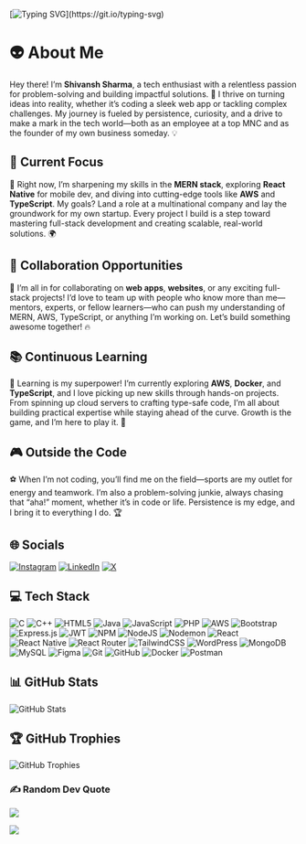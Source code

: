 [![Typing SVG](https://readme-typing-svg.demolab.com?font=Fira+Code&pause=1000¢er=true&vCenter=true&width=535&lines=Code.+Create.+Conquer.;Dream+big%2C+build+bigger.;Every+challenge+is+a+chance+to+grow.;Persist.+Solve.+Succeed.)](https://git.io/typing-svg)

# 👽 About Me  
Hey there! I’m **Shivansh Sharma**, a tech enthusiast with a relentless passion for problem-solving and building impactful solutions. 🚀 I thrive on turning ideas into reality, whether it’s coding a sleek web app or tackling complex challenges. My journey is fueled by persistence, curiosity, and a drive to make a mark in the tech world—both as an employee at a top MNC and as the founder of my own business someday. 💡

## 🚀 Current Focus  
🎯 Right now, I’m sharpening my skills in the **MERN stack**, exploring **React Native** for mobile dev, and diving into cutting-edge tools like **AWS** and **TypeScript**. My goals? Land a role at a multinational company and lay the groundwork for my own startup. Every project I build is a step toward mastering full-stack development and creating scalable, real-world solutions. 🌍

## 🤝 Collaboration Opportunities  
💬 I’m all in for collaborating on **web apps**, **websites**, or any exciting full-stack projects! I’d love to team up with people who know more than me—mentors, experts, or fellow learners—who can push my understanding of MERN, AWS, TypeScript, or anything I’m working on. Let’s build something awesome together! 🔥

## 📚 Continuous Learning  
📖 Learning is my superpower! I’m currently exploring **AWS**, **Docker**, and **TypeScript**, and I love picking up new skills through hands-on projects. From spinning up cloud servers to crafting type-safe code, I’m all about building practical expertise while staying ahead of the curve. Growth is the game, and I’m here to play it. 🌟

## 🎮 Outside the Code  
⚽ When I’m not coding, you’ll find me on the field—sports are my outlet for energy and teamwork. I’m also a problem-solving junkie, always chasing that “aha!” moment, whether it’s in code or life. Persistence is my edge, and I bring it to everything I do. 🏆

## 🌐 Socials  
[![Instagram](https://img.shields.io/badge/Instagram-%23E4405F.svg?logo=Instagram&logoColor=white)](https://instagram.com/shivxnshxrma) [![LinkedIn](https://img.shields.io/badge/LinkedIn-%230077B5.svg?logo=linkedin&logoColor=white)](https://linkedin.com/in/shivansh-sharma-69452131a) [![X](https://img.shields.io/badge/X-black.svg?logo=X&logoColor=white)](https://x.com/shivxnshxrma) 

## 💻 Tech Stack  
![C](https://img.shields.io/badge/c-%2300599C.svg?style=for-the-badge&logo=c&logoColor=white) ![C++](https://img.shields.io/badge/c++-%2300599C.svg?style=for-the-badge&logo=c%2B%2B&logoColor=white) ![HTML5](https://img.shields.io/badge/html5-%23E34F26.svg?style=for-the-badge&logo=html5&logoColor=white) ![Java](https://img.shields.io/badge/java-%23ED8B00.svg?style=for-the-badge&logo=openjdk&logoColor=white) ![JavaScript](https://img.shields.io/badge/javascript-%23323330.svg?style=for-the-badge&logo=javascript&logoColor=%23F7DF1E) ![PHP](https://img.shields.io/badge/php-%23777BB4.svg?style=for-the-badge&logo=php&logoColor=white) ![AWS](https://img.shields.io/badge/AWS-%23FF9900.svg?style=for-the-badge&logo=amazon-aws&logoColor=white) ![Bootstrap](https://img.shields.io/badge/bootstrap-%238511FA.svg?style=for-the-badge&logo=bootstrap&logoColor=white) ![Express.js](https://img.shields.io/badge/express.js-%23404d59.svg?style=for-the-badge&logo=express&logoColor=%2361DAFB) ![JWT](https://img.shields.io/badge/JWT-black?style=for-the-badge&logo=JSON%20web%20tokens) ![NPM](https://img.shields.io/badge/NPM-%23CB3837.svg?style=for-the-badge&logo=npm&logoColor=white) ![NodeJS](https://img.shields.io/badge/node.js-6DA55F?style=for-the-badge&logo=node.js&logoColor=white) ![Nodemon](https://img.shields.io/badge/NODEMON-%23323330.svg?style=for-the-badge&logo=nodemon&logoColor=%BBDEAD) ![React](https://img.shields.io/badge/react-%2320232a.svg?style=for-the-badge&logo=react&logoColor=%2361DAFB) ![React Native](https://img.shields.io/badge/react_native-%2320232a.svg?style=for-the-badge&logo=react&logoColor=%2361DAFB) ![React Router](https://img.shields.io/badge/React_Router-CA4245?style=for-the-badge&logo=react-router&logoColor=white) ![TailwindCSS](https://img.shields.io/badge/tailwindcss-%2338B2AC.svg?style=for-the-badge&logo=tailwind-css&logoColor=white) ![WordPress](https://img.shields.io/badge/WordPress-%23117AC9.svg?style=for-the-badge&logo=WordPress&logoColor=white) ![MongoDB](https://img.shields.io/badge/MongoDB-%234ea94b.svg?style=for-the-badge&logo=mongodb&logoColor=white) ![MySQL](https://img.shields.io/badge/mysql-4479A1.svg?style=for-the-badge&logo=mysql&logoColor=white) ![Figma](https://img.shields.io/badge/figma-%23F24E1E.svg?style=for-the-badge&logo=figma&logoColor=white) ![Git](https://img.shields.io/badge/git-%23F05033.svg?style=for-the-badge&logo=git&logoColor=white) ![GitHub](https://img.shields.io/badge/github-%23121011.svg?style=for-the-badge&logo=github&logoColor=white) ![Docker](https://img.shields.io/badge/docker-%230db7ed.svg?style=for-the-badge&logo=docker&logoColor=white) ![Postman](https://img.shields.io/badge/Postman-FF6C37?style=for-the-badge&logo=postman&logoColor=white)

## 📊 GitHub Stats  
![GitHub Stats](https://github-readme-stats.vercel.app/api?username=shivxnshxrma&show_icons=true&theme=radical)  


## 🏆 GitHub Trophies  
![GitHub Trophies](https://github-profile-trophy.vercel.app/?username=shivxnshxrma&theme=radical)  


### ✍️ Random Dev Quote  
![](https://quotes-github-readme.vercel.app/api?type=horizontal&theme=tokyonight)

[![](https://visitcount.itsvg.in/api?id=shivxnshxrma&icon=2&color=12)](https://visitcount.itsvg.in)

<!-- Proudly created with GPRM ( https://gprm.itsvg.in ) -->
